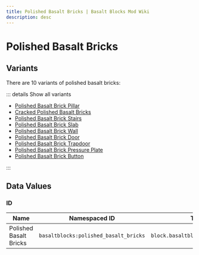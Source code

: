 ```yaml
---
title: Polished Basalt Bricks | Basalt Blocks Mod Wiki
description: desc
---
```


# Polished Basalt Bricks

<InvSlot id="basaltblocks:polished_basalt_bricks" />

## Variants

There are 10 variants of polished basalt bricks:

::: details Show all variants

- [Polished Basalt Brick Pillar](./Polished_Basalt_Brick_Pillar.md)
- [Cracked Polished Basalt Bricks](./Cracked_Polished_Basalt_Bricks.md)
- [Polished Basalt Brick Stairs](./Polished_Basalt_Brick_Stairs.md)
- [Polished Basalt Brick Slab](./Polished_Basalt_Brick_Slab.md)
- [Polished Basalt Brick Wall](./Polished_Basalt_Brick_Wall.md)
- [Polished Basalt Brick Door](./Polished_Basalt_Brick_Door.md)
- [Polished Basalt Brick Trapdoor](./Polished_Basalt_Brick_Trapdoor.md)
- [Polished Basalt Brick Pressure Plate](./Polished_Basalt_Brick_Pressure_Plate.md)
- [Polished Basalt Brick Button](./Polished_Basalt_Brick_Button.md)

:::

## Data Values

### ID

| Name                   | Namespaced ID                         | Translation Key                             |
| ---------------------- | ------------------------------------- | ------------------------------------------- |
| Polished Basalt Bricks | `basaltblocks:polished_basalt_bricks` | `block.basaltblocks.polished_basalt_bricks` |
